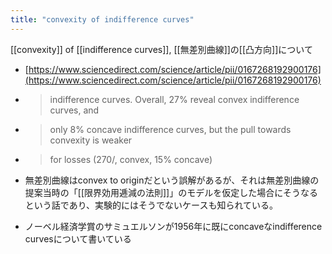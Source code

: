 ```yaml
---
title: "convexity of indifference curves"
---
```


[[convexity]] of [[indifference curves]], [[無差別曲線]]の[[凸方向]]について
- [https://www.sciencedirect.com/science/article/pii/0167268192900176](https://www.sciencedirect.com/science/article/pii/0167268192900176)
- > indifference curves. Overall, 27% reveal convex indifference curves, and
- >  only 8% concave indifference curves, but the pull towards convexity is weaker
- >  for losses (270/, convex, 15% concave)

- 無差別曲線はconvex to originだという誤解があるが、それは無差別曲線の提案当時の「[[限界効用逓減の法則]]」のモデルを仮定した場合にそうなるという話であり、実験的にはそうでないケースも知られている。
- ノーベル経済学賞のサミュエルソンが1956年に既にconcaveなindifference curvesについて書いている

